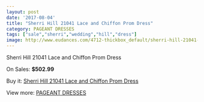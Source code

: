 ```yaml
---
layout: post
date: '2017-08-04'
title: "Sherri Hill 21041 Lace and Chiffon Prom Dress"
category: PAGEANT DRESSES
tags: ["sale","sherri","wedding","hill","dress"]
image: http://www.eudances.com/4712-thickbox_default/sherri-hill-21041-lace-and-chiffon-prom-dress.jpg
---
```

Sherri Hill 21041 Lace and Chiffon Prom Dress

On Sales: **$502.99**
<a href="https://www.eudances.com/en/pageant-dresses/1589-sherri-hill-21041-lace-and-chiffon-prom-dress.html"><amp-img layout="responsive" width="600" height="600" src="//www.eudances.com/4712-thickbox_default/sherri-hill-21041-lace-and-chiffon-prom-dress.jpg" alt="Sherri Hill 21041 Lace and Chiffon Prom Dress 0" /></a>
<a href="https://www.eudances.com/en/pageant-dresses/1589-sherri-hill-21041-lace-and-chiffon-prom-dress.html"><amp-img layout="responsive" width="600" height="600" src="//www.eudances.com/4713-thickbox_default/sherri-hill-21041-lace-and-chiffon-prom-dress.jpg" alt="Sherri Hill 21041 Lace and Chiffon Prom Dress 1" /></a>

Buy it: [Sherri Hill 21041 Lace and Chiffon Prom Dress](https://www.eudances.com/en/pageant-dresses/1589-sherri-hill-21041-lace-and-chiffon-prom-dress.html "Sherri Hill 21041 Lace and Chiffon Prom Dress")

View more: [PAGEANT DRESSES](https://www.eudances.com/en/16-pageant-dresses "PAGEANT DRESSES")